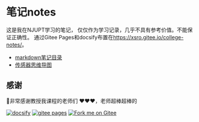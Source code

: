 # 笔记notes

这是我在NJUPT学习的笔记，
仅仅作为学习记录，几乎不具有参考价值。不能保证正确性。
通过Gitee Pages和docsify布置在<https://xsro.gitee.io/college-notes/>。

- [markdown笔记目录](content.md)
- [传感器思维导图](https://xsro.gitee.io/college-notes/1)

## 感谢

:cherry_blossom:非常感谢教授我课程的老师们 :heart::heart::heart:，老师超棒超棒的


[![docsify](https://docsify.js.org/_media/icon.svg)](https://docsify.js.org)
[![gitee pages](https://gitee.com/static/images/logo-en.svg)](https://gitee.com)
[![Fork me on Gitee](https://gitee.com/dfeidao/widgets/widgets/widget_1.svg)](https://gitee.com/xsro/college-notes)